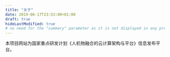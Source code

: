 ```yaml
---
title: "关于"
date: 2019-06-17T23:53:00+01:00
draft: true
hideLastModified: true
# no need for the "summary" parameter as it is not displayed in any previews
---
```


本项目网站为国家重点研发计划《人机物融合的云计算架构与平台》信息发布平台。